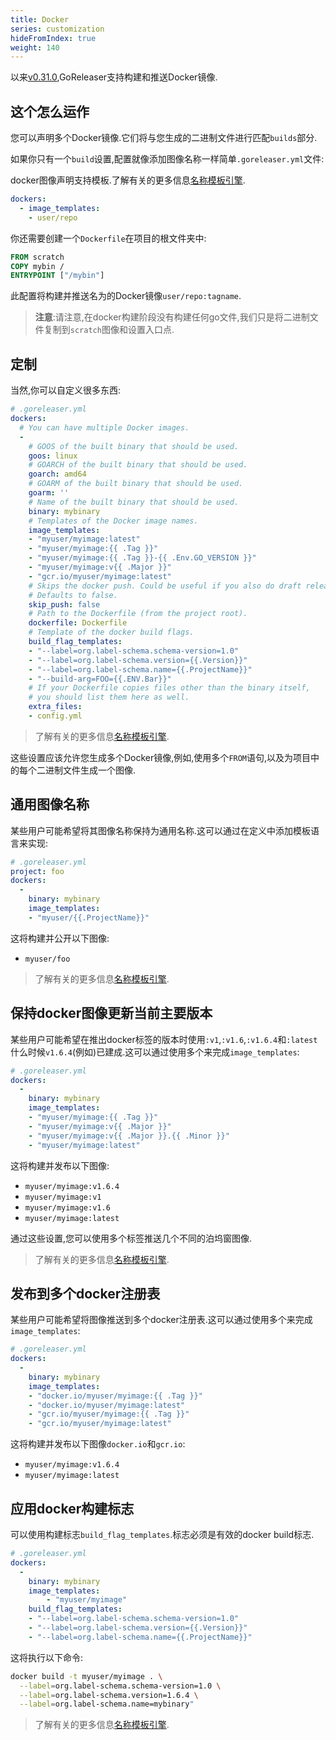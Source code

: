 ```yaml
---
title: Docker
series: customization
hideFromIndex: true
weight: 140
---
```

以来[v0.31.0](https://github.com/goreleaser/goreleaser/releases/tag/v0.31.0),GoReleaser支持构建和推送Docker镜像.

## 这个怎么运作

您可以声明多个Docker镜像.它们将与您生成的二进制文件进行匹配`builds`部分.

如果你只有一个`build`设置,配置就像添加图像名称一样简单`.goreleaser.yml`文件:

docker图像声明支持模板.了解有关的更多信息[名称模板引擎](/templates).

```yaml
dockers:
  - image_templates:
    - user/repo
```

你还需要创建一个`Dockerfile`在项目的根文件夹中:

```dockerfile
FROM scratch
COPY mybin /
ENTRYPOINT ["/mybin"]
```

此配置将构建并推送名为的Docker镜像`user/repo:tagname`.

> **注意**:请注意,在docker构建阶段没有构建任何go文件,我们只是将二进制文件复制到`scratch`图像和设置入口点.

## 定制

当然,你可以自定义很多东西:

```yaml
# .goreleaser.yml
dockers:
  # You can have multiple Docker images.
  -
    # GOOS of the built binary that should be used.
    goos: linux
    # GOARCH of the built binary that should be used.
    goarch: amd64
    # GOARM of the built binary that should be used.
    goarm: ''
    # Name of the built binary that should be used.
    binary: mybinary
    # Templates of the Docker image names.
    image_templates:
    - "myuser/myimage:latest"
    - "myuser/myimage:{{ .Tag }}"
    - "myuser/myimage:{{ .Tag }}-{{ .Env.GO_VERSION }}"
    - "myuser/myimage:v{{ .Major }}"
    - "gcr.io/myuser/myimage:latest"
    # Skips the docker push. Could be useful if you also do draft releases.
    # Defaults to false.
    skip_push: false
    # Path to the Dockerfile (from the project root).
    dockerfile: Dockerfile 
    # Template of the docker build flags.
    build_flag_templates:
    - "--label=org.label-schema.schema-version=1.0"
    - "--label=org.label-schema.version={{.Version}}"
    - "--label=org.label-schema.name={{.ProjectName}}"
    - "--build-arg=FOO={{.ENV.Bar}}"
    # If your Dockerfile copies files other than the binary itself,
    # you should list them here as well.
    extra_files:
    - config.yml
```

> 了解有关的更多信息[名称模板引擎](/templates).

这些设置应该允许您生成多个Docker镜像,例如,使用多个`FROM`语句,以及为项目中的每个二进制文件生成一个图像.

## 通用图像名称

某些用户可能希望将其图像名称保持为通用名称.这可以通过在定义中添加模板语言来实现:

```yaml
# .goreleaser.yml
project: foo
dockers:
  -
    binary: mybinary
    image_templates:
    - "myuser/{{.ProjectName}}"
```

这将构建并公开以下图像:

-   `myuser/foo`

> 了解有关的更多信息[名称模板引擎](/templates).

## 保持docker图像更新当前主要版本

某些用户可能希望在推出docker标签的版本时使用`:v1`,`:v1.6`,`:v1.6.4`和`:latest`什么时候`v1.6.4`(例如)已建成.这可以通过使用多个来完成`image_templates`:

```yaml
# .goreleaser.yml
dockers:
  -
    binary: mybinary
    image_templates:
    - "myuser/myimage:{{ .Tag }}"
    - "myuser/myimage:v{{ .Major }}"
    - "myuser/myimage:v{{ .Major }}.{{ .Minor }}"
    - "myuser/myimage:latest"
```

这将构建并发布以下图像:

-   `myuser/myimage:v1.6.4`
-   `myuser/myimage:v1`
-   `myuser/myimage:v1.6`
-   `myuser/myimage:latest`

通过这些设置,您可以使用多个标签推送几个不同的泊坞窗图像.

> 了解有关的更多信息[名称模板引擎](/templates).

## 发布到多个docker注册表

某些用户可能希望将图像推送到多个docker注册表.这可以通过使用多个来完成`image_templates`:

```yaml
# .goreleaser.yml
dockers:
  -
    binary: mybinary
    image_templates:
    - "docker.io/myuser/myimage:{{ .Tag }}"
    - "docker.io/myuser/myimage:latest"
    - "gcr.io/myuser/myimage:{{ .Tag }}"
    - "gcr.io/myuser/myimage:latest"
```

这将构建并发布以下图像`docker.io`和`gcr.io`:

-   `myuser/myimage:v1.6.4`
-   `myuser/myimage:latest`

## 应用docker构建标志

可以使用构建标志`build_flag_templates`.标志必须是有效的docker build标志.

```yaml
# .goreleaser.yml
dockers:
  -
    binary: mybinary
    image_templates:
        - "myuser/myimage"
    build_flag_templates:
    - "--label=org.label-schema.schema-version=1.0"
    - "--label=org.label-schema.version={{.Version}}"
    - "--label=org.label-schema.name={{.ProjectName}}"
```

这将执行以下命令:

```bash
docker build -t myuser/myimage . \
  --label=org.label-schema.schema-version=1.0 \
  --label=org.label-schema.version=1.6.4 \
  --label=org.label-schema.name=mybinary"
```

> 了解有关的更多信息[名称模板引擎](/templates).
